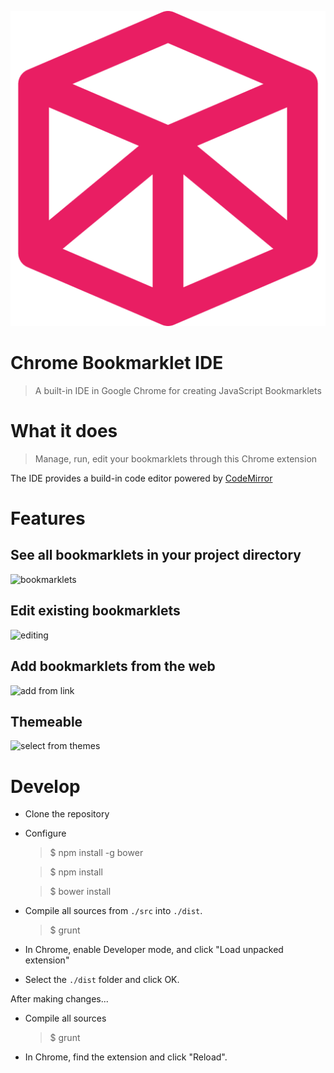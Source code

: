 ![logo](https://raw.githubusercontent.com/ddavison/chrome-bookmarklet-ide/master/images/ide-logo-512.png)

Chrome Bookmarklet IDE
===

> A built-in IDE in Google Chrome for creating JavaScript Bookmarklets  

What it does
===

> Manage, run, edit your bookmarklets through this Chrome extension

The IDE provides a build-in code editor powered by [CodeMirror](https://codemirror.net)

Features
========

## See all bookmarklets in your project directory
![bookmarklets](http://i.imgur.com/wedzJE2.png)

## Edit existing bookmarklets
![editing](http://i.imgur.com/5wMkr2D.png)

## Add bookmarklets from the web
![add from link](http://i.imgur.com/S9kHuDi.png)

## Themeable
![select from themes](http://i.imgur.com/awrCtkF.png)

Develop
===

- Clone the repository
- Configure

  > $ npm install -g bower
  
  > $ npm install
  
  > $ bower install

- Compile all sources from `./src` into `./dist`.

  > $ grunt
  
- In Chrome, enable Developer mode, and click "Load unpacked extension"
- Select the `./dist` folder and click OK.

After making changes...

- Compile all sources

    > $ grunt
    
- In Chrome, find the extension and click "Reload".
